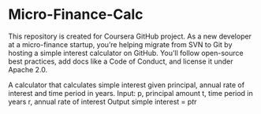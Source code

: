 # Micro-Finance-Calc
This repository is created for Coursera GitHub project. As a new developer at a micro-finance startup, you’re helping migrate from SVN to Git by hosting a simple interest calculator on GitHub. You'll follow open-source best practices, add docs like a Code of Conduct, and license it under Apache 2.0.

A calculator that calculates simple interest given principal, annual rate of interest and time period in years.
Input:
   p, principal amount
   t, time period in years
   r, annual rate of interest
Output
   simple interest = p*t*r
